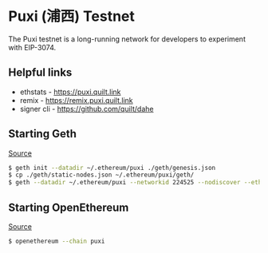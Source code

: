 Puxi (浦西) Testnet
==============

The Puxi testnet is a long-running network for developers to experiment with
EIP-3074.

## Helpful links
* ethstats - https://puxi.quilt.link
* remix - https://remix.puxi.quilt.link
* signer cli - https://github.com/quilt/dahe

## Starting Geth

[Source](https://github.com/quilt/go-ethereum/tree/eip-3074)

```bash
$ geth init --datadir ~/.ethereum/puxi ./geth/genesis.json
$ cp ./geth/static-nodes.json ~/.ethereum/puxi/geth/
$ geth --datadir ~/.ethereum/puxi --networkid 224525 --nodiscover --ethstats="yournode:puxinet@puxi.quilt.link"
```

## Starting OpenEthereum

[Source](https://github.com/quilt/openethereum/tree/eip-3074)

```bash
$ openethereum --chain puxi
```

